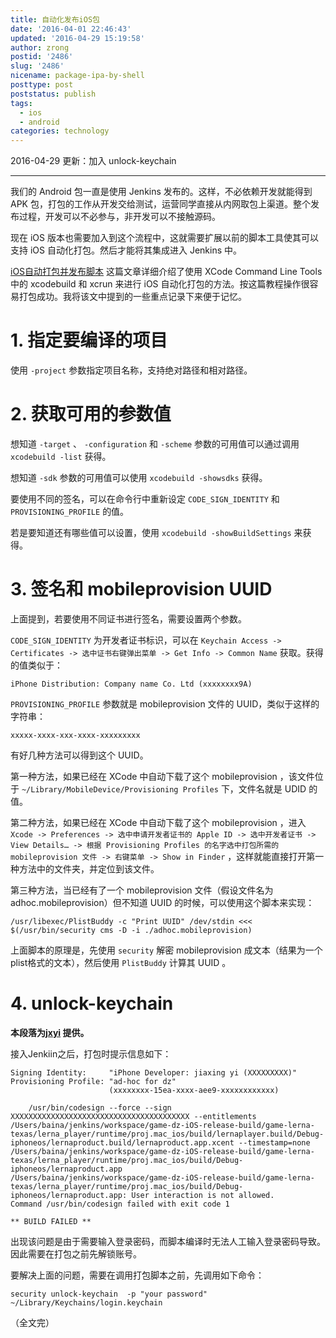 ```yaml
---
title: 自动化发布iOS包
date: '2016-04-01 22:46:43'
updated: '2016-04-29 15:19:58'
author: zrong
postid: '2486'
slug: '2486'
nicename: package-ipa-by-shell
posttype: post
poststatus: publish
tags:
  - ios
  - android
categories: technology
---
```


2016-04-29 更新：加入 unlock-keychain

----

我们的 Android 包一直是使用 Jenkins 发布的。这样，不必依赖开发就能得到 APK 包，打包的工作从开发交给测试，运营同学直接从内网取包上渠道。整个发布过程，开发可以不必参与，非开发可以不接触源码。

现在 iOS 版本也需要加入到这个流程中，这就需要扩展以前的脚本工具使其可以支持 iOS 自动化打包。然后才能将其集成进入 Jenkins 中。

<!--more-->

[iOS自动打包并发布脚本][1] 这篇文章详细介绍了使用 XCode Command Line Tools 中的 xcodebuild 和 xcrun 来进行 iOS 自动化打包的方法。按这篇教程操作很容易打包成功。我将该文中提到的一些重点记录下来便于记忆。

# 1. 指定要编译的项目

使用 `-project` 参数指定项目名称，支持绝对路径和相对路径。

# 2. 获取可用的参数值

想知道 `-target` 、 `-configuration` 和 `-scheme` 参数的可用值可以通过调用 `xcodebuild -list` 获得。

想知道 `-sdk` 参数的可用值可以使用 `xcodebuild -showsdks` 获得。

要使用不同的签名，可以在命令行中重新设定 `CODE_SIGN_IDENTITY` 和 `PROVISIONING_PROFILE` 的值。

若是要知道还有哪些值可以设置，使用 `xcodebuild -showBuildSettings` 来获得。

# 3. 签名和 mobileprovision UUID

上面提到，若要使用不同证书进行签名，需要设置两个参数。

`CODE_SIGN_IDENTITY` 为开发者证书标识，可以在 `Keychain Access -> Certificates -> 选中证书右键弹出菜单 -> Get Info -> Common Name` 获取。获得的值类似于：

	iPhone Distribution: Company name Co. Ltd (xxxxxxxx9A)

`PROVISIONING_PROFILE` 参数就是 mobileprovision 文件的 UUID，类似于这样的字符串： 

	xxxxx-xxxx-xxx-xxxx-xxxxxxxxx

有好几种方法可以得到这个 UUID。

第一种方法，如果已经在 XCode 中自动下载了这个 mobileprovision ，该文件位于 `~/Library/MobileDevice/Provisioning Profiles` 下，文件名就是 UDID 的值。

第二种方法，如果已经在 XCode 中自动下载了这个 mobileprovision ，进入 `Xcode -> Preferences -> 选中申请开发者证书的 Apple ID -> 选中开发者证书 -> View Details… -> 根据 Provisioning Profiles 的名字选中打包所需的 mobileprovision 文件 -> 右键菜单 -> Show in Finder` ，这样就能直接打开第一种方法中的文件夹，并定位到该文件。

第三种方法，当已经有了一个 mobileprovision 文件（假设文件名为 adhoc.mobileprovision）但不知道 UUID 的时候，可以使用这个脚本来实现：

	/usr/libexec/PlistBuddy -c "Print UUID" /dev/stdin <<< $(/usr/bin/security cms -D -i ./adhoc.mobileprovision)

上面脚本的原理是，先使用 `security` 解密 mobileprovision 成文本（结果为一个plist格式的文本），然后使用 `PlistBuddy` 计算其 UUID 。

# 4. unlock-keychain

**本段落为[jxyi][2] 提供。**

接入Jenkiin之后，打包时提示信息如下：
 
```
Signing Identity:     "iPhone Developer: jiaxing yi (XXXXXXXXX)"
Provisioning Profile: "ad-hoc for dz"
                      (xxxxxxxx-15ea-xxxx-aee9-xxxxxxxxxxxx)
 
    /usr/bin/codesign --force --sign XXXXXXXXXXXXXXXXXXXXXXXXXXXXXXXXXXXXXXXX --entitlements /Users/baina/jenkins/workspace/game-dz-iOS-release-build/game-lerna-texas/lerna_player/runtime/proj.mac_ios/build/lernaplayer.build/Debug-iphoneos/lernaproduct.build/lernaproduct.app.xcent --timestamp=none /Users/baina/jenkins/workspace/game-dz-iOS-release-build/game-lerna-texas/lerna_player/runtime/proj.mac_ios/build/Debug-iphoneos/lernaproduct.app
/Users/baina/jenkins/workspace/game-dz-iOS-release-build/game-lerna-texas/lerna_player/runtime/proj.mac_ios/build/Debug-iphoneos/lernaproduct.app: User interaction is not allowed.
Command /usr/bin/codesign failed with exit code 1
 
** BUILD FAILED **
```
 
出现该问题是由于需要输入登录密码，而脚本编译时无法人工输入登录密码导致。因此需要在打包之前先解锁账号。
 
要解决上面的问题，需要在调用打包脚本之前，先调用如下命令：
 
``` shell
security unlock-keychain  -p "your password" ~/Library/Keychains/login.keychain
```

（全文完）

[1]: http://liumh.com/2015/11/25/ios-auto-archive-ipa/
[2]: http://jxyi.org
